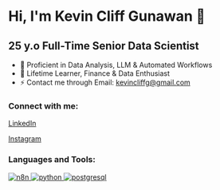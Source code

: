 # Hi, I'm Kevin Cliff Gunawan 👋

## 25 y.o Full-Time Senior Data Scientist

- 🔭 Proficient in Data Analysis, LLM & Automated Workflows
- 🌱 Lifetime Learner, Finance & Data Enthusiast
- ⚡ Contact me through Email: kevincliffg@gmail.com

<h3 align="left">Connect with me:</h3>
<p align="left">
<a href="https://linkedin.com/in/kevin-cliff" target="blank">LinkedIn</a></p>
<p>
<a href="https://instagram.com/kevvcg_" target="blank">Instagram</a>
</p>

<h3 align="left">Languages and Tools:</h3>
<p align="left">
<a href="https://n8n.io" target="_blank">
  <img src="https://img.shields.io/badge/n8n-EA4B71?style=for-the-badge&logo=n8n&logoColor=white" alt="n8n"/>
</a>
<a href="https://www.python.org" target="_blank">
  <img src="https://www.vectorlogo.zone/logos/python/python-vertical.svg" alt="python"/>
</a>
<a href="https://www.postgresql.org" target="_blank">
  <img src="https://www.vectorlogo.zone/logos/postgresql/postgresql-vertical.svg" alt="postgresql"/>
</a>
</p>

